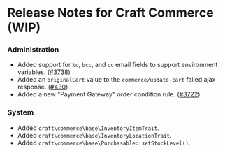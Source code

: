 # Release Notes for Craft Commerce (WIP)

### Administration

- Added support for `to`, `bcc`, and `cc` email fields to support environment variables. ([#3738](https://github.com/craftcms/commerce/issues/3738))
- Added an `originalCart` value to the `commerce/update-cart` failed ajax response. ([#430](https://github.com/craftcms/commerce/issues/430))
- Added a new "Payment Gateway" order condition rule. ([#3722](https://github.com/craftcms/commerce/discussions/3722))


### System

- Added `craft\commerce\base\InventoryItemTrait`.
- Added `craft\commerce\base\InventoryLocationTrait`.
- Added `craft\commerce\base\Purchasable::setStockLevel()`.